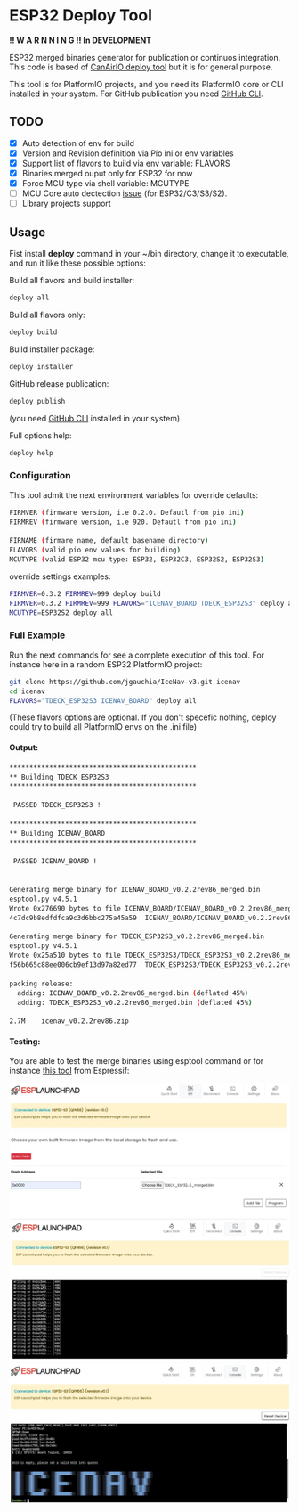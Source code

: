# ESP32 Deploy Tool

**!! W A R N N I N G !! In DEVELOPMENT**

ESP32 merged binaries generator for publication or continuos integration. This code is based of [CanAirIO deploy tool](https://github.com/kike-canaries/canairio_firmware/blob/master/build) but it is for general purpose.

This tool is for PlatformIO projects, and you need its PlatformIO core or CLI installed in your system. For GitHub publication you need [GitHub CLI](https://cli.github.com/).

## TODO

- [x] Auto detection of env for build
- [x] Version and Revision definition via Pio ini or env variables
- [x] Support list of flavors to build via env variable: FLAVORS
- [x] Binaries merged ouput only for ESP32 for now
- [x] Force MCU type via shell variable: MCUTYPE
- [ ] MCU Core auto dectection [issue](https://github.com/hpsaturn/esp32-deploy-tool/issues/1) (for ESP32/C3/S3/S2).
- [ ] Library projects support

## Usage

Fist install **deploy** command in your ~/bin directory, change it to executable, and run it like these possible options:

Build all flavors and build installer:

```bash
deploy all
```

Build all flavors only:

```bash
deploy build
```

Build installer package:

```bash
deploy installer
```

GitHub release publication:

```bash
deploy publish
```

(you need [GitHub CLI](https://cli.github.com/) installed in your system)

Full options help:

```bash
deploy help
```

### Configuration

This tool admit the next environment variables for override defaults:

```bash
FIRMVER (firmware version, i.e 0.2.0. Defautl from pio ini)
FIRMREV (firmware version, i.e 920. Defautl from pio ini)

FIRNAME (firmare name, default basename directory)
FLAVORS (valid pio env values for building)
MCUTYPE (valid ESP32 mcu type: ESP32, ESP32C3, ESP32S2, ESP32S3)
```

override settings examples:

```bash
FIRMVER=0.3.2 FIRMREV=999 deploy build
FIRMVER=0.3.2 FIRMREV=999 FLAVORS="ICENAV_BOARD TDECK_ESP32S3" deploy all
MCUTYPE=ESP32S2 deploy all
```

### Full Example

Run the next commands for see a complete execution of this tool. For instance here in a random ESP32 PlatformIO project:

```bash
git clone https://github.com/jgauchia/IceNav-v3.git icenav
cd icenav
FLAVORS="TDECK_ESP32S3 ICENAV_BOARD" deploy all
```

(These flavors options are optional. If you don't specefic nothing, deploy could try to build all PlatformIO envs on the .ini file)

#### Output:

```bash
***********************************************
** Building TDECK_ESP32S3
***********************************************

 PASSED TDECK_ESP32S3 !

***********************************************
** Building ICENAV_BOARD
***********************************************

 PASSED ICENAV_BOARD !


Generating merge binary for ICENAV_BOARD_v0.2.2rev86_merged.bin
esptool.py v4.5.1
Wrote 0x276690 bytes to file ICENAV_BOARD/ICENAV_BOARD_v0.2.2rev86_merged.bin, ready to flash to offset 0x0
4c7dc9b8edfdfca9c3d6bbc275a45a59  ICENAV_BOARD/ICENAV_BOARD_v0.2.2rev86_merged.bin

Generating merge binary for TDECK_ESP32S3_v0.2.2rev86_merged.bin
esptool.py v4.5.1
Wrote 0x25a510 bytes to file TDECK_ESP32S3/TDECK_ESP32S3_v0.2.2rev86_merged.bin, ready to flash to offset 0x0
f56b665c88ee006cb9ef13d97a82ed77  TDECK_ESP32S3/TDECK_ESP32S3_v0.2.2rev86_merged.bin

packing release:
  adding: ICENAV_BOARD_v0.2.2rev86_merged.bin (deflated 45%)
  adding: TDECK_ESP32S3_v0.2.2rev86_merged.bin (deflated 45%)

2.7M	icenav_v0.2.2rev86.zip

```

#### Testing:

You are able to test the merge binaries using esptool command or for instance [this tool](https://espressif.github.io/esp-launchpad/) from Espressif:

![example icenav espressif firmware](images/icenav_espressif_install_00.jpg)
![example icenav espressif upload](images/icenav_espressif_install_01.jpg)
![example icenav espressif console](images/icenav_espressif_install_02.jpg)
